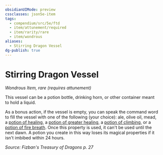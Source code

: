 ```yaml
---
obsidianUIMode: preview
cssclasses: json5e-item
tags:
  - compendium/src/5e/ftd
  - item/attunement/required
  - item/rarity/rare
  - item/wondrous
aliases:
  - Stirring Dragon Vessel
dg-publish: true
---
```

# Stirring Dragon Vessel
*Wondrous Item, rare (requires attunement)*  


This vessel can be a potion bottle, drinking horn, or other container meant to hold a liquid.

As a bonus action, if the vessel is empty, you can speak the command word to fill the vessel with one of the following (your choice): ale, olive oil, mead, a [potion of healing](/Admin/CLI/items/potion-of-healing.md), a [potion of greater healing](/Admin/CLI/items/potion-of-greater-healing.md), a [potion of climbing](/Admin/CLI/items/potion-of-climbing.md), or a [potion of fire breath](/Admin/CLI/items/potion-of-fire-breath.md). Once this property is used, it can't be used until the next dawn. A potion you create in this way loses its magical properties if it isn't imbibed within 24 hours.

*Source: Fizban's Treasury of Dragons p. 27*